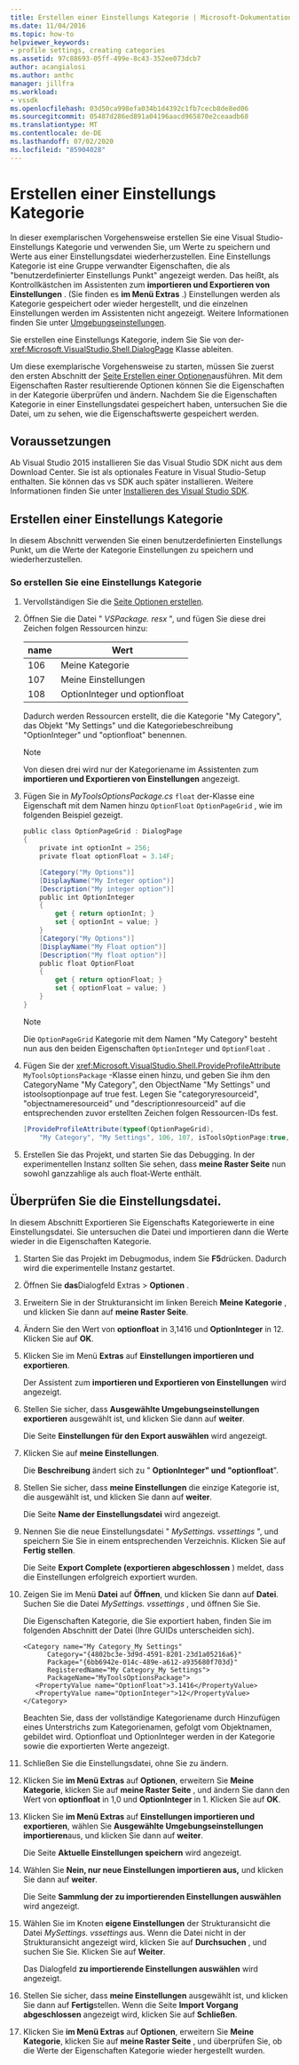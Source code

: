 ```yaml
---
title: Erstellen einer Einstellungs Kategorie | Microsoft-Dokumentation
ms.date: 11/04/2016
ms.topic: how-to
helpviewer_keywords:
- profile settings, creating categories
ms.assetid: 97c88693-05ff-499e-8c43-352ee073dcb7
author: acangialosi
ms.author: anthc
manager: jillfra
ms.workload:
- vssdk
ms.openlocfilehash: 03d50ca998efa034b1d4392c1fb7cecb8de8ed06
ms.sourcegitcommit: 05487d286ed891a04196aacd965870e2ceaadb68
ms.translationtype: MT
ms.contentlocale: de-DE
ms.lasthandoff: 07/02/2020
ms.locfileid: "85904028"
---
```

# <a name="create-a-settings-category"></a>Erstellen einer Einstellungs Kategorie

In dieser exemplarischen Vorgehensweise erstellen Sie eine Visual Studio-Einstellungs Kategorie und verwenden Sie, um Werte zu speichern und Werte aus einer Einstellungsdatei wiederherzustellen. Eine Einstellungs Kategorie ist eine Gruppe verwandter Eigenschaften, die als "benutzerdefinierter Einstellungs Punkt" angezeigt werden. Das heißt, als Kontrollkästchen im Assistenten zum **importieren und Exportieren von Einstellungen** . (Sie finden es **im Menü Extras** .) Einstellungen werden als Kategorie gespeichert oder wieder hergestellt, und die einzelnen Einstellungen werden im Assistenten nicht angezeigt. Weitere Informationen finden Sie unter [Umgebungseinstellungen](../ide/environment-settings.md).

Sie erstellen eine Einstellungs Kategorie, indem Sie Sie von der- <xref:Microsoft.VisualStudio.Shell.DialogPage> Klasse ableiten.

Um diese exemplarische Vorgehensweise zu starten, müssen Sie zuerst den ersten Abschnitt der [Seite Erstellen einer Optionen](../extensibility/creating-an-options-page.md)ausführen. Mit dem Eigenschaften Raster resultierende Optionen können Sie die Eigenschaften in der Kategorie überprüfen und ändern. Nachdem Sie die Eigenschaften Kategorie in einer Einstellungsdatei gespeichert haben, untersuchen Sie die Datei, um zu sehen, wie die Eigenschaftswerte gespeichert werden.

## <a name="prerequisites"></a>Voraussetzungen
 Ab Visual Studio 2015 installieren Sie das Visual Studio SDK nicht aus dem Download Center. Sie ist als optionales Feature in Visual Studio-Setup enthalten. Sie können das vs SDK auch später installieren. Weitere Informationen finden Sie unter [Installieren des Visual Studio SDK](../extensibility/installing-the-visual-studio-sdk.md).

## <a name="create-a-settings-category"></a>Erstellen einer Einstellungs Kategorie
 In diesem Abschnitt verwenden Sie einen benutzerdefinierten Einstellungs Punkt, um die Werte der Kategorie Einstellungen zu speichern und wiederherzustellen.

### <a name="to-create-a-settings-category"></a>So erstellen Sie eine Einstellungs Kategorie

1. Vervollständigen Sie die [Seite Optionen erstellen](../extensibility/creating-an-options-page.md).

2. Öffnen Sie die Datei " *VSPackage. resx* ", und fügen Sie diese drei Zeichen folgen Ressourcen hinzu:

    |name|Wert|
    |----------|-----------|
    |106|Meine Kategorie|
    |107|Meine Einstellungen|
    |108|OptionInteger und optionfloat|

     Dadurch werden Ressourcen erstellt, die die Kategorie "My Category", das Objekt "My Settings" und die Kategoriebeschreibung "OptionInteger" und "optionfloat" benennen.

    > [!NOTE]
    > Von diesen drei wird nur der Kategoriename im Assistenten zum **importieren und Exportieren von Einstellungen** angezeigt.

3. Fügen Sie in *MyToolsOptionsPackage.cs* `float` der-Klasse eine Eigenschaft mit dem Namen hinzu `OptionFloat` `OptionPageGrid` , wie im folgenden Beispiel gezeigt.

    ```csharp
    public class OptionPageGrid : DialogPage
    {
        private int optionInt = 256;
        private float optionFloat = 3.14F;

        [Category("My Options")]
        [DisplayName("My Integer option")]
        [Description("My integer option")]
        public int OptionInteger
        {
            get { return optionInt; }
            set { optionInt = value; }
        }
        [Category("My Options")]
        [DisplayName("My Float option")]
        [Description("My float option")]
        public float OptionFloat
        {
            get { return optionFloat; }
            set { optionFloat = value; }
        }
    }
    ```

    > [!NOTE]
    > Die `OptionPageGrid` Kategorie mit dem Namen "My Category" besteht nun aus den beiden Eigenschaften `OptionInteger` und `OptionFloat` .

4. Fügen Sie der <xref:Microsoft.VisualStudio.Shell.ProvideProfileAttribute> `MyToolsOptionsPackage` -Klasse einen hinzu, und geben Sie ihm den CategoryName "My Category", den ObjectName "My Settings" und istoolsoptionpage auf true fest. Legen Sie "categoryresourceid", "objectnameresourceid" und "descriptionresourceid" auf die entsprechenden zuvor erstellten Zeichen folgen Ressourcen-IDs fest.

    ```csharp
    [ProvideProfileAttribute(typeof(OptionPageGrid),
        "My Category", "My Settings", 106, 107, isToolsOptionPage:true, DescriptionResourceID = 108)]
    ```

5. Erstellen Sie das Projekt, und starten Sie das Debugging. In der experimentellen Instanz sollten Sie sehen, dass **meine Raster Seite** nun sowohl ganzzahlige als auch float-Werte enthält.

## <a name="examine-the-settings-file"></a>Überprüfen Sie die Einstellungsdatei.
 In diesem Abschnitt Exportieren Sie Eigenschafts Kategoriewerte in eine Einstellungsdatei. Sie untersuchen die Datei und importieren dann die Werte wieder in die Eigenschaften Kategorie.

1. Starten Sie das Projekt im Debugmodus, indem Sie **F5**drücken. Dadurch wird die experimentelle Instanz gestartet.

2. Öffnen Sie **das**Dialogfeld Extras  >  **Optionen** .

3. Erweitern Sie in der Strukturansicht im linken Bereich **Meine Kategorie** , und klicken Sie dann auf **meine Raster Seite**.

4. Ändern Sie den Wert von **optionfloat** in 3,1416 und **OptionInteger** in 12. Klicken Sie auf **OK**.

5. Klicken Sie im Menü **Extras** auf **Einstellungen importieren und exportieren**.

     Der Assistent zum **importieren und Exportieren von Einstellungen** wird angezeigt.

6. Stellen Sie sicher, dass **Ausgewählte Umgebungseinstellungen exportieren** ausgewählt ist, und klicken Sie dann auf **weiter**.

     Die Seite **Einstellungen für den Export auswählen** wird angezeigt.

7. Klicken Sie auf **meine Einstellungen**.

     Die **Beschreibung** ändert sich zu " **OptionInteger" und "optionfloat**".

8. Stellen Sie sicher, dass **meine Einstellungen** die einzige Kategorie ist, die ausgewählt ist, und klicken Sie dann auf **weiter**.

     Die Seite **Name der Einstellungsdatei** wird angezeigt.

9. Nennen Sie die neue Einstellungsdatei " *MySettings. vssettings* ", und speichern Sie Sie in einem entsprechenden Verzeichnis. Klicken Sie auf **Fertig stellen**.

     Die Seite **Export Complete (exportieren abgeschlossen** ) meldet, dass die Einstellungen erfolgreich exportiert wurden.

10. Zeigen Sie im Menü **Datei** auf **Öffnen**, und klicken Sie dann auf **Datei**. Suchen Sie die Datei *MySettings. vssettings* , und öffnen Sie Sie.

     Die Eigenschaften Kategorie, die Sie exportiert haben, finden Sie im folgenden Abschnitt der Datei (Ihre GUIDs unterscheiden sich).

    ```
    <Category name="My Category_My Settings"
          Category="{4802bc3e-3d9d-4591-8201-23d1a05216a6}"
          Package="{6bb6942e-014c-489e-a612-a935680f703d}"
          RegisteredName="My Category_My Settings">
          PackageName="MyToolsOptionsPackage">
       <PropertyValue name="OptionFloat">3.1416</PropertyValue>
       <PropertyValue name="OptionInteger">12</PropertyValue>
    </Category>
    ```

     Beachten Sie, dass der vollständige Kategoriename durch Hinzufügen eines Unterstrichs zum Kategorienamen, gefolgt vom Objektnamen, gebildet wird. Optionfloat und OptionInteger werden in der Kategorie sowie die exportierten Werte angezeigt.

11. Schließen Sie die Einstellungsdatei, ohne Sie zu ändern.

12. Klicken Sie **im Menü Extras** auf **Optionen**, erweitern Sie **Meine Kategorie**, klicken Sie auf **meine Raster Seite** , und ändern Sie dann den Wert von **optionfloat** in 1,0 und **OptionInteger** in 1. Klicken Sie auf **OK**.

13. Klicken Sie **im Menü Extras** auf **Einstellungen importieren und exportieren**, wählen Sie **Ausgewählte Umgebungseinstellungen importieren**aus, und klicken Sie dann auf **weiter**.

     Die Seite **Aktuelle Einstellungen speichern** wird angezeigt.

14. Wählen Sie **Nein, nur neue Einstellungen importieren aus,** und klicken Sie dann auf **weiter**.

     Die Seite **Sammlung der zu importierenden Einstellungen auswählen** wird angezeigt.

15. Wählen Sie im Knoten **eigene Einstellungen** der Strukturansicht die Datei *MySettings. vssettings* aus. Wenn die Datei nicht in der Strukturansicht angezeigt wird, klicken Sie auf **Durchsuchen** , und suchen Sie Sie. Klicken Sie auf **Weiter**.

     Das Dialogfeld **zu importierende Einstellungen auswählen** wird angezeigt.

16. Stellen Sie sicher, dass **meine Einstellungen** ausgewählt ist, und klicken Sie dann auf **Fertig**stellen. Wenn die Seite **Import Vorgang abgeschlossen** angezeigt wird, klicken Sie auf **Schließen**.

17. Klicken Sie **im Menü Extras** auf **Optionen**, erweitern Sie **Meine Kategorie**, klicken Sie auf **meine Raster Seite** , und überprüfen Sie, ob die Werte der Eigenschaften Kategorie wieder hergestellt wurden.
